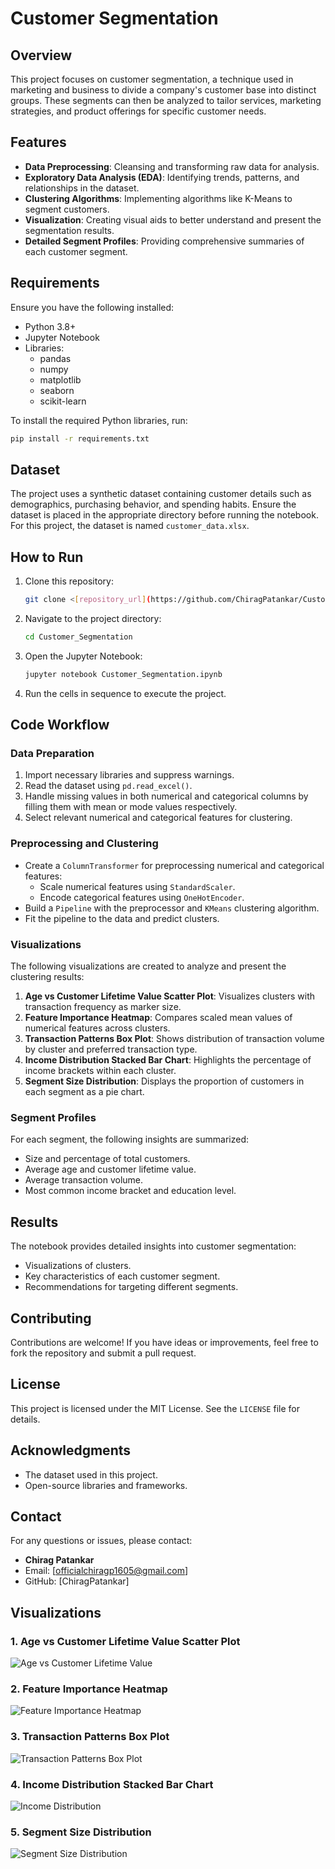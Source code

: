 # Customer Segmentation

## Overview
This project focuses on customer segmentation, a technique used in marketing and business to divide a company's customer base into distinct groups. These segments can then be analyzed to tailor services, marketing strategies, and product offerings for specific customer needs.

## Features
- **Data Preprocessing**: Cleansing and transforming raw data for analysis.
- **Exploratory Data Analysis (EDA)**: Identifying trends, patterns, and relationships in the dataset.
- **Clustering Algorithms**: Implementing algorithms like K-Means to segment customers.
- **Visualization**: Creating visual aids to better understand and present the segmentation results.
- **Detailed Segment Profiles**: Providing comprehensive summaries of each customer segment.

## Requirements
Ensure you have the following installed:

- Python 3.8+
- Jupyter Notebook
- Libraries:
  - pandas
  - numpy
  - matplotlib
  - seaborn
  - scikit-learn

To install the required Python libraries, run:
```bash
pip install -r requirements.txt
```

## Dataset
The project uses a synthetic dataset containing customer details such as demographics, purchasing behavior, and spending habits. Ensure the dataset is placed in the appropriate directory before running the notebook. For this project, the dataset is named `customer_data.xlsx`.

## How to Run
1. Clone this repository:
   ```bash
   git clone <[repository_url](https://github.com/ChiragPatankar/Customer-Segmentation.git)>
   ```
2. Navigate to the project directory:
   ```bash
   cd Customer_Segmentation
   ```
3. Open the Jupyter Notebook:
   ```bash
   jupyter notebook Customer_Segmentation.ipynb
   ```
4. Run the cells in sequence to execute the project.

## Code Workflow
### Data Preparation
1. Import necessary libraries and suppress warnings.
2. Read the dataset using `pd.read_excel()`.
3. Handle missing values in both numerical and categorical columns by filling them with mean or mode values respectively.
4. Select relevant numerical and categorical features for clustering.

### Preprocessing and Clustering
- Create a `ColumnTransformer` for preprocessing numerical and categorical features:
  - Scale numerical features using `StandardScaler`.
  - Encode categorical features using `OneHotEncoder`.
- Build a `Pipeline` with the preprocessor and `KMeans` clustering algorithm.
- Fit the pipeline to the data and predict clusters.

### Visualizations
The following visualizations are created to analyze and present the clustering results:
1. **Age vs Customer Lifetime Value Scatter Plot**: Visualizes clusters with transaction frequency as marker size.
2. **Feature Importance Heatmap**: Compares scaled mean values of numerical features across clusters.
3. **Transaction Patterns Box Plot**: Shows distribution of transaction volume by cluster and preferred transaction type.
4. **Income Distribution Stacked Bar Chart**: Highlights the percentage of income brackets within each cluster.
5. **Segment Size Distribution**: Displays the proportion of customers in each segment as a pie chart.

### Segment Profiles
For each segment, the following insights are summarized:
- Size and percentage of total customers.
- Average age and customer lifetime value.
- Average transaction volume.
- Most common income bracket and education level.

## Results
The notebook provides detailed insights into customer segmentation:
- Visualizations of clusters.
- Key characteristics of each customer segment.
- Recommendations for targeting different segments.

## Contributing
Contributions are welcome! If you have ideas or improvements, feel free to fork the repository and submit a pull request.

## License
This project is licensed under the MIT License. See the `LICENSE` file for details.

## Acknowledgments
- The dataset used in this project.
- Open-source libraries and frameworks.

## Contact
For any questions or issues, please contact:
- **Chirag Patankar**
- Email: [officialchiragp1605@gmail.com]
- GitHub: [ChiragPatankar]

## Visualizations

### 1. Age vs Customer Lifetime Value Scatter Plot
![Age vs Customer Lifetime Value](output_images/Figure_1.webp)

### 2. Feature Importance Heatmap
![Feature Importance Heatmap](output_images/Figure_2.webp)

### 3. Transaction Patterns Box Plot
![Transaction Patterns Box Plot](output_images/Figure_3.webp)

### 4. Income Distribution Stacked Bar Chart
![Income Distribution](output_images/Figure_4.webp)

### 5. Segment Size Distribution
![Segment Size Distribution](output_images/Figure_5.webp)

